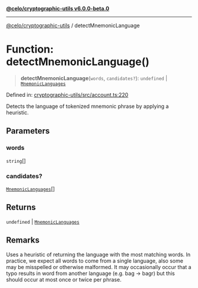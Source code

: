 [**@celo/cryptographic-utils v6.0.0-beta.0**](../README.md)

***

[@celo/cryptographic-utils](../globals.md) / detectMnemonicLanguage

# Function: detectMnemonicLanguage()

> **detectMnemonicLanguage**(`words`, `candidates?`): `undefined` \| [`MnemonicLanguages`](../enumerations/MnemonicLanguages.md)

Defined in: [cryptographic-utils/src/account.ts:220](https://github.com/celo-org/developer-tooling/blob/master/packages/sdk/cryptographic-utils/src/account.ts#L220)

Detects the language of tokenized mnemonic phrase by applying a heuristic.

## Parameters

### words

`string`[]

### candidates?

[`MnemonicLanguages`](../enumerations/MnemonicLanguages.md)[]

## Returns

`undefined` \| [`MnemonicLanguages`](../enumerations/MnemonicLanguages.md)

## Remarks

Uses a heuristic of returning the language with the most matching words. In practice, we
expect all words to come from a single language, also some may be misspelled or otherwise
malformed. It may occasionally occur that a typo results in word from another language (e.g. bag
-> bagr) but this should occur at most once or twice per phrase.
